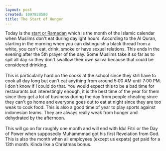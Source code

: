 ```yaml
--- 
layout: post
created: 1097828580
title: The Start of Hunger
---
```

Today is the <a href="http://www.voanews.com/article.cfm?objectID=E8F4A460-8B25-413F-9DEFFF6C9357F92E&amp;title=Ramadan%20to%20Begin%20Friday%20Throughout%20Muslim%20World&amp;catOID=45C9C784-88AD-11D4-A57200A0CC5EE46C&amp;categoryname=Arts%20%26%20Culture">start or Ramadan</a> which is the month of the Islamic calendar when Muslims don't eat during daylight hours. According to the Al Quran, starting in the morning when you can distinguish a black thread from a white, you can't eat, drink, smoke or have sexual relations.  This ends in the evening after the 5th prayer of the day. Some Muslims take it so far as to spit all day so they don't swallow their own saliva because that could be considered drinking.
<br />
<br />This is particularly hard on the cooks at the school since they still have to cook all day long but can't eat anything from around 5:00 AM until 7:00 PM.  I don't know if I could do that.  You would expect this to be a bad time for restaurants but interestingly enough, it is the best time of the year for them since they get a lot of business during the day from people cheating since they can't go home and everyone goes out to eat at night since they are too weak to cook food.  This is also a good time of year to play sports against indonesian teams.  They are always really weak from hunger and dehydrated by the afternoon.
<br />
<br />This will go on for roughly one month and will end with Idul Fitri or the Day of Power when supposedly Muhammmad got his first Revelation from God.  This is also the month when all employees (except us expats) get paid for a 13th month.  Kinda like a Christmas bonus.
